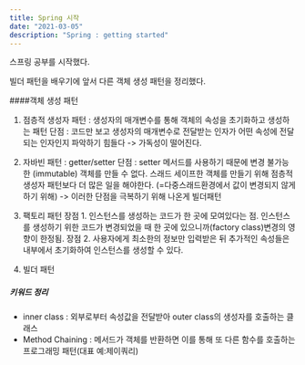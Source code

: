 ```yaml
---
title: Spring 시작
date: "2021-03-05"
description: "Spring : getting started"
---
```


스프링 공부를 시작했다.

빌더 패턴을 배우기에 앞서 다른 객체 생성 패턴을 정리했다.

####객체 생성 패턴
1. 점층적 생성자 패턴 : 생성자의 매개변수를 통해 객체의 속성을 초기화하고 생성하는 패턴
단점 : 코드만 보고 생성자의 매개변수로 전달받는 인자가 어떤 속성에 전달되는 인자인지 파악하기 힘들다 -> 가독성이 떨어진다.
						 		
2. 자바빈 패턴 : getter/setter
단점 : setter 메서드를 사용하기 때문에 변경 불가능한 (immutable) 객체를 만들 수 없다.
스래드 세이프한 객체를 만들기 위해 점층적 생성자 패턴보다 더 많은 일을 해야한다.
(=다중스래드환경에서 값이 변경되지 않게 하기 위해) -> 이러한 단점을 극복하기 위해 나온게 빌더패턴
		
3. 팩토리 패턴 
장점 1. 인스턴스를 생성하는 코드가 한 곳에 모여있다는 점. 인스턴스를 생성하기 위한 코드가 변경되었을 때 한 곳에 있으니까(factory class)변경의 영향이 한정됨.
장점 2. 사용자에게 최소한의 정보만 입력받은 뒤 추가적인 속성들은 내부에서 초기화하여 인스턴스를 생성할 수 있다.	

4. 빌더 패턴	

##### 키워드 정리
- inner class : 외부로부터 속성값을 전달받아 outer class의 생성자를 호출하는 클래스
- Method Chaining : 메서드가 객체를 반환하면 이를 통해 또 다른 함수를 호출하는 프로그래밍 패턴(대표 예:제이쿼리)




